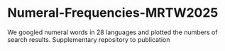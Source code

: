 # Numeral-Frequencies-MRTW2025
We googled numeral words in 28 languages and plotted the numbers of search results. Supplementary repository to publication
